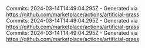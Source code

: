 Commits: 2024-03-14T14:49:04.295Z - Generated via https://github.com/marketplace/actions/artificial-grass
<br>
Commits: 2024-03-14T14:49:04.295Z - Generated via https://github.com/marketplace/actions/artificial-grass
<br>
Commits: 2024-03-14T14:49:04.295Z - Generated via https://github.com/marketplace/actions/artificial-grass
<br>
